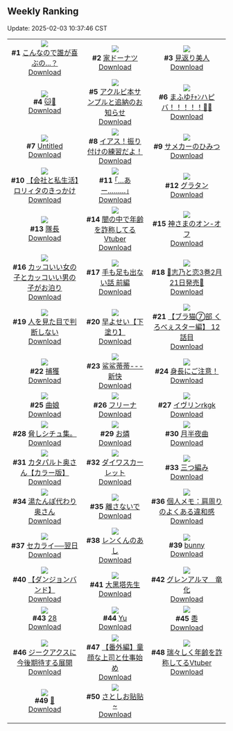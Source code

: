 ## Weekly Ranking
Update: 2025-02-03 10:37:46 CST

|      |      |      |
| :----: | :----: | :----: |
| ![](https://i.pixiv.re/c/240x480/img-master/img/2025/01/27/00/05/06/126607792_p0_master1200.jpg)<br>**#1** [こんなので誰が喜ぶの...？](https://www.pixiv.net/artworks/126607792)<br>[Download](https://i.pixiv.re/img-original/img/2025/01/27/00/05/06/126607792_p0.png) | ![](https://i.pixiv.re/c/240x480/img-master/img/2025/01/27/07/30/03/126615917_p0_master1200.jpg)<br>**#2** [家ドーナツ](https://www.pixiv.net/artworks/126615917)<br>[Download](https://i.pixiv.re/img-original/img/2025/01/27/07/30/03/126615917_p0.jpg) | ![](https://i.pixiv.re/c/240x480/img-master/img/2025/01/27/02/13/10/126611734_p0_master1200.jpg)<br>**#3** [見返り美人](https://www.pixiv.net/artworks/126611734)<br>[Download](https://i.pixiv.re/img-original/img/2025/01/27/02/13/10/126611734_p0.jpg) |
| ![](https://i.pixiv.re/c/240x480/img-master/img/2025/01/26/00/04/06/126571064_p0_master1200.jpg)<br>**#4** [🐱🦈](https://www.pixiv.net/artworks/126571064)<br>[Download](https://i.pixiv.re/img-original/img/2025/01/26/00/04/06/126571064_p0.png) | ![](https://i.pixiv.re/c/240x480/img-master/img/2025/01/27/08/20/28/126616618_p0_master1200.jpg)<br>**#5** [アクルビ本サンプルと追納のお知らせ](https://www.pixiv.net/artworks/126616618)<br>[Download](https://i.pixiv.re/img-original/img/2025/01/27/08/20/28/126616618_p0.jpg) | ![](https://i.pixiv.re/c/240x480/img-master/img/2025/01/27/00/00/02/126607166_p0_master1200.jpg)<br>**#6** [まふゆﾁｬﾝハピバ！！！！！🎂🎉](https://www.pixiv.net/artworks/126607166)<br>[Download](https://i.pixiv.re/img-original/img/2025/01/27/00/00/02/126607166_p0.jpg) |
| ![](https://i.pixiv.re/c/240x480/img-master/img/2025/01/27/02/07/33/126611624_p0_master1200.jpg)<br>**#7** [Untitled](https://www.pixiv.net/artworks/126611624)<br>[Download](https://i.pixiv.re/img-original/img/2025/01/27/02/07/33/126611624_p0.jpg) | ![](https://i.pixiv.re/c/240x480/img-master/img/2025/01/27/00/14/53/126608237_p0_master1200.jpg)<br>**#8** [イアス！振り付けの練習だよ！](https://www.pixiv.net/artworks/126608237)<br>[Download](https://i.pixiv.re/img-original/img/2025/01/27/00/14/53/126608237_p0.jpg) | ![](https://i.pixiv.re/c/240x480/img-master/img/2025/01/27/00/08/11/126607952_p0_master1200.jpg)<br>**#9** [サメカーのひみつ](https://www.pixiv.net/artworks/126607952)<br>[Download](https://i.pixiv.re/img-original/img/2025/01/27/00/08/11/126607952_p0.jpg) |
| ![](https://i.pixiv.re/c/240x480/img-master/img/2025/01/28/12/00/16/126650886_p0_master1200.jpg)<br>**#10** [【会社と私生活】ロリィタのきっかけ](https://www.pixiv.net/artworks/126650886)<br>[Download](https://i.pixiv.re/img-original/img/2025/01/28/12/00/16/126650886_p0.jpg) | ![](https://i.pixiv.re/c/240x480/img-master/img/2025/01/27/17/10/13/126625322_p0_master1200.jpg)<br>**#11** [｢…あー………｣](https://www.pixiv.net/artworks/126625322)<br>[Download](https://i.pixiv.re/img-original/img/2025/01/27/17/10/13/126625322_p0.jpg) | ![](https://i.pixiv.re/c/240x480/img-master/img/2025/01/28/20/30/03/126661893_p0_master1200.jpg)<br>**#12** [グラタン](https://www.pixiv.net/artworks/126661893)<br>[Download](https://i.pixiv.re/img-original/img/2025/01/28/20/30/03/126661893_p0.png) |
| ![](https://i.pixiv.re/c/240x480/img-master/img/2025/01/27/07/34/53/126616000_p0_master1200.jpg)<br>**#13** [隊長](https://www.pixiv.net/artworks/126616000)<br>[Download](https://i.pixiv.re/img-original/img/2025/01/27/07/34/53/126616000_p0.jpg) | ![](https://i.pixiv.re/c/240x480/img-master/img/2025/01/27/21/01/12/126632304_p0_master1200.jpg)<br>**#14** [闇の中で年齢を詐称してるVtuber](https://www.pixiv.net/artworks/126632304)<br>[Download](https://i.pixiv.re/img-original/img/2025/01/27/21/01/12/126632304_p0.png) | ![](https://i.pixiv.re/c/240x480/img-master/img/2025/01/27/22/22/10/126635319_p0_master1200.jpg)<br>**#15** [神さまのオン-オフ](https://www.pixiv.net/artworks/126635319)<br>[Download](https://i.pixiv.re/img-original/img/2025/01/27/22/22/10/126635319_p0.jpg) |
| ![](https://i.pixiv.re/c/240x480/img-master/img/2025/01/26/12/01/40/126584104_p0_master1200.jpg)<br>**#16** [カッコいい女の子とカッコいい男の子がお泊り](https://www.pixiv.net/artworks/126584104)<br>[Download](https://i.pixiv.re/img-original/img/2025/01/26/12/01/40/126584104_p0.jpg) | ![](https://i.pixiv.re/c/240x480/img-master/img/2025/01/27/07/21/07/126615798_p0_master1200.jpg)<br>**#17** [手も足も出ない話 前編](https://www.pixiv.net/artworks/126615798)<br>[Download](https://i.pixiv.re/img-original/img/2025/01/27/07/21/07/126615798_p0.png) | ![](https://i.pixiv.re/c/240x480/img-master/img/2025/01/26/00/14/03/126571529_p0_master1200.jpg)<br>**#18** [🩵志乃と恋3巻2月21日発売🩷](https://www.pixiv.net/artworks/126571529)<br>[Download](https://i.pixiv.re/img-original/img/2025/01/26/00/14/03/126571529_p0.jpg) |
| ![](https://i.pixiv.re/c/240x480/img-master/img/2025/01/27/19/57/29/126629966_p0_master1200.jpg)<br>**#19** [人を見た目で判断しない](https://www.pixiv.net/artworks/126629966)<br>[Download](https://i.pixiv.re/img-original/img/2025/01/27/19/57/29/126629966_p0.jpg) | ![](https://i.pixiv.re/c/240x480/img-master/img/2025/01/27/15/26/43/126623196_p0_master1200.jpg)<br>**#20** [早よせい【下塗り】](https://www.pixiv.net/artworks/126623196)<br>[Download](https://i.pixiv.re/img-original/img/2025/01/27/15/26/43/126623196_p0.jpg) | ![](https://i.pixiv.re/c/240x480/img-master/img/2025/01/27/19/00/28/126628379_p0_master1200.jpg)<br>**#21** [【ブラ猫⑦部 くろべぇスター編】 12話目](https://www.pixiv.net/artworks/126628379)<br>[Download](https://i.pixiv.re/img-original/img/2025/01/27/19/00/28/126628379_p0.png) |
| ![](https://i.pixiv.re/c/240x480/img-master/img/2025/01/26/18/00/18/126593298_p0_master1200.jpg)<br>**#22** [捕獲](https://www.pixiv.net/artworks/126593298)<br>[Download](https://i.pixiv.re/img-original/img/2025/01/26/18/00/18/126593298_p0.png) | ![](https://i.pixiv.re/c/240x480/img-master/img/2025/01/27/14/25/04/126622113_p0_master1200.jpg)<br>**#23** [鲨鲨蒂蒂---新快](https://www.pixiv.net/artworks/126622113)<br>[Download](https://i.pixiv.re/img-original/img/2025/01/27/14/25/04/126622113_p0.jpg) | ![](https://i.pixiv.re/c/240x480/img-master/img/2025/01/28/17/07/51/126656150_p0_master1200.jpg)<br>**#24** [身長にご注意！](https://www.pixiv.net/artworks/126656150)<br>[Download](https://i.pixiv.re/img-original/img/2025/01/28/17/07/51/126656150_p0.png) |
| ![](https://i.pixiv.re/c/240x480/img-master/img/2025/01/27/13/17/25/126621048_p0_master1200.jpg)<br>**#25** [曲娘](https://www.pixiv.net/artworks/126621048)<br>[Download](https://i.pixiv.re/img-original/img/2025/01/27/13/17/25/126621048_p0.jpg) | ![](https://i.pixiv.re/c/240x480/img-master/img/2025/01/26/00/00/06/126570552_p0_master1200.jpg)<br>**#26** [フリーナ](https://www.pixiv.net/artworks/126570552)<br>[Download](https://i.pixiv.re/img-original/img/2025/01/26/00/00/06/126570552_p0.png) | ![](https://i.pixiv.re/c/240x480/img-master/img/2025/01/27/00/00/38/126607363_p0_master1200.jpg)<br>**#27** [イヴリンrkgk](https://www.pixiv.net/artworks/126607363)<br>[Download](https://i.pixiv.re/img-original/img/2025/01/27/00/00/38/126607363_p0.png) |
| ![](https://i.pixiv.re/c/240x480/img-master/img/2025/01/27/07/03/09/126615585_p0_master1200.jpg)<br>**#28** [脅しシチュ集。](https://www.pixiv.net/artworks/126615585)<br>[Download](https://i.pixiv.re/img-original/img/2025/01/27/07/03/09/126615585_p0.jpg) | ![](https://i.pixiv.re/c/240x480/img-master/img/2025/01/27/02/15/57/126611779_p0_master1200.jpg)<br>**#29** [お燐](https://www.pixiv.net/artworks/126611779)<br>[Download](https://i.pixiv.re/img-original/img/2025/01/27/02/15/57/126611779_p0.jpg) | ![](https://i.pixiv.re/c/240x480/img-master/img/2025/01/27/00/31/32/126608911_p0_master1200.jpg)<br>**#30** [月半夜曲](https://www.pixiv.net/artworks/126608911)<br>[Download](https://i.pixiv.re/img-original/img/2025/01/27/00/31/32/126608911_p0.jpg) |
| ![](https://i.pixiv.re/c/240x480/img-master/img/2025/01/26/00/02/49/126570984_p0_master1200.jpg)<br>**#31** [カタパルト奥さん【カラー版】](https://www.pixiv.net/artworks/126570984)<br>[Download](https://i.pixiv.re/img-original/img/2025/01/26/00/02/49/126570984_p0.jpg) | ![](https://i.pixiv.re/c/240x480/img-master/img/2025/01/27/00/00/04/126607186_p0_master1200.jpg)<br>**#32** [ダイワスカーレット](https://www.pixiv.net/artworks/126607186)<br>[Download](https://i.pixiv.re/img-original/img/2025/01/27/00/00/04/126607186_p0.png) | ![](https://i.pixiv.re/c/240x480/img-master/img/2025/01/27/01/55/53/126611333_p0_master1200.jpg)<br>**#33** [三つ編み](https://www.pixiv.net/artworks/126611333)<br>[Download](https://i.pixiv.re/img-original/img/2025/01/27/01/55/53/126611333_p0.jpg) |
| ![](https://i.pixiv.re/c/240x480/img-master/img/2025/01/27/00/09/52/126608021_p0_master1200.jpg)<br>**#34** [湯たんぽ代わり奥さん](https://www.pixiv.net/artworks/126608021)<br>[Download](https://i.pixiv.re/img-original/img/2025/01/27/00/09/52/126608021_p0.jpg) | ![](https://i.pixiv.re/c/240x480/img-master/img/2025/01/27/00/00/13/126607235_p0_master1200.jpg)<br>**#35** [離さないで](https://www.pixiv.net/artworks/126607235)<br>[Download](https://i.pixiv.re/img-original/img/2025/01/27/00/00/13/126607235_p0.jpg) | ![](https://i.pixiv.re/c/240x480/img-master/img/2025/01/28/06/00/06/126645875_p0_master1200.jpg)<br>**#36** [個人メモ：肩周りのよくある違和感](https://www.pixiv.net/artworks/126645875)<br>[Download](https://i.pixiv.re/img-original/img/2025/01/28/06/00/06/126645875_p0.jpg) |
| ![](https://i.pixiv.re/c/240x480/img-master/img/2025/01/27/18/36/52/126627710_p0_master1200.jpg)<br>**#37** [セカライ──翌日](https://www.pixiv.net/artworks/126627710)<br>[Download](https://i.pixiv.re/img-original/img/2025/01/27/18/36/52/126627710_p0.png) | ![](https://i.pixiv.re/c/240x480/img-master/img/2025/01/27/00/00/21/126607286_p0_master1200.jpg)<br>**#38** [レンくんのあし](https://www.pixiv.net/artworks/126607286)<br>[Download](https://i.pixiv.re/img-original/img/2025/01/27/00/00/21/126607286_p0.jpg) | ![](https://i.pixiv.re/c/240x480/img-master/img/2025/01/27/07/42/00/126616097_p0_master1200.jpg)<br>**#39** [bunny](https://www.pixiv.net/artworks/126616097)<br>[Download](https://i.pixiv.re/img-original/img/2025/01/27/07/42/00/126616097_p0.jpg) |
| ![](https://i.pixiv.re/c/240x480/img-master/img/2025/01/28/12/13/35/126651153_p0_master1200.jpg)<br>**#40** [【ダンジョンバンド】](https://www.pixiv.net/artworks/126651153)<br>[Download](https://i.pixiv.re/img-original/img/2025/01/28/12/13/35/126651153_p0.jpg) | ![](https://i.pixiv.re/c/240x480/img-master/img/2025/01/27/19/29/00/126629139_p0_master1200.jpg)<br>**#41** [大黑塔先生](https://www.pixiv.net/artworks/126629139)<br>[Download](https://i.pixiv.re/img-original/img/2025/01/27/19/29/00/126629139_p0.jpg) | ![](https://i.pixiv.re/c/240x480/img-master/img/2025/01/27/20/17/48/126630819_p0_master1200.jpg)<br>**#42** [グレンアルマ　竜化](https://www.pixiv.net/artworks/126630819)<br>[Download](https://i.pixiv.re/img-original/img/2025/01/27/20/17/48/126630819_p0.jpg) |
| ![](https://i.pixiv.re/c/240x480/img-master/img/2025/01/27/20/05/40/126630416_p0_master1200.jpg)<br>**#43** [28](https://www.pixiv.net/artworks/126630416)<br>[Download](https://i.pixiv.re/img-original/img/2025/01/27/20/05/40/126630416_p0.jpg) | ![](https://i.pixiv.re/c/240x480/img-master/img/2025/01/27/00/38/32/126609133_p0_master1200.jpg)<br>**#44** [Yu](https://www.pixiv.net/artworks/126609133)<br>[Download](https://i.pixiv.re/img-original/img/2025/01/27/00/38/32/126609133_p0.png) | ![](https://i.pixiv.re/c/240x480/img-master/img/2025/01/27/18/00/07/126626501_p0_master1200.jpg)<br>**#45** [黍](https://www.pixiv.net/artworks/126626501)<br>[Download](https://i.pixiv.re/img-original/img/2025/01/27/18/00/07/126626501_p0.jpg) |
| ![](https://i.pixiv.re/c/240x480/img-master/img/2025/01/26/00/00/07/126570554_p0_master1200.jpg)<br>**#46** [ジークアクスに今後期待する展開](https://www.pixiv.net/artworks/126570554)<br>[Download](https://i.pixiv.re/img-original/img/2025/01/26/00/00/07/126570554_p0.jpg) | ![](https://i.pixiv.re/c/240x480/img-master/img/2025/01/28/18/00/29/126657427_p0_master1200.jpg)<br>**#47** [【番外編】童顔な上司と仕事始め](https://www.pixiv.net/artworks/126657427)<br>[Download](https://i.pixiv.re/img-original/img/2025/01/28/18/00/29/126657427_p0.jpg) | ![](https://i.pixiv.re/c/240x480/img-master/img/2025/01/26/21/35/41/126601174_p0_master1200.jpg)<br>**#48** [瑞々しく年齢を詐称してるVtuber](https://www.pixiv.net/artworks/126601174)<br>[Download](https://i.pixiv.re/img-original/img/2025/01/26/21/35/41/126601174_p0.png) |
| ![](https://i.pixiv.re/c/240x480/img-master/img/2025/01/27/21/49/51/126631252_p0_master1200.jpg)<br>**#49** [📸](https://www.pixiv.net/artworks/126631252)<br>[Download](https://i.pixiv.re/img-original/img/2025/01/27/21/49/51/126631252_p0.jpg) | ![](https://i.pixiv.re/c/240x480/img-master/img/2025/01/27/16/51/06/126624884_p0_master1200.jpg)<br>**#50** [さとしお贴贴~](https://www.pixiv.net/artworks/126624884)<br>[Download](https://i.pixiv.re/img-original/img/2025/01/27/16/51/06/126624884_p0.png) |
|      |
